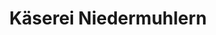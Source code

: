 ---
title: "Käserei Niedermuhlern"
url: /niedermuhlern/kaeserei-niedermuhlern/
shop: Lebensmittel
---